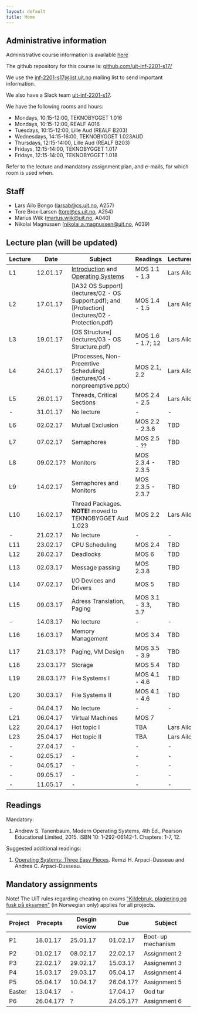 ```yaml
---
layout: default
title: Home
---
```


## Administrative information

Administrative course information is available [here](https://uit.no/utdanning/emner/emne/481430/inf-2201)

The github repository for this course is: [github.com/uit-inf-2201-s17/](https://github.com/uit-inf-2201-s17/)

We use the [inf-2201-s17@list.uit.no](https://list.uit.no/sympa/info/inf-2201-s17) mailing list to send important information.

We also have a Slack team [uit-inf-2201-s17](https://uit-inf-2201-s17.slack.com).

We have the following rooms and hours:

* Mondays, 10:15-12:00, TEKNOBYGGET 1.016
* Mondays, 10:15-12:00, REALF A016
* Tuesdays, 10:15-12:00, Lille Aud (REALF B203)
* Wednesdays, 14:15-16:00, TEKNOBYGGET 1.023AUD
* Thursdays, 12:15-14:00, Lille Aud (REALF B203)
* Fridays, 12:15-14:00, TEKNOBYGGET 1.017
* Fridays, 12:15-14:00, TEKNOBYGGET 1.018

Refer to the lecture and mandatory assignment plan, and e-mails, for which room is used when.

## Staff

* Lars Ailo Bongo (larsab@cs.uit.no, A257)
* Tore Brox-Larsen (tore@cs.uit.no, A254)
* Marius Wiik (marius.wiik@uit.no, A040)
* Nikolai Magnussen (nikolai.a.magnussen@uit.no, A039)

## Lecture plan (will be updated)

| Lecture | Date | Subject	    | Readings  | Lecturer  |
|---------|------|--------------|-----------|-----------|
| L1  | 12.01.17 | [Introduction](lectures/01-introduction.pptx) and [Operating Systems](lectures/01-OS.pptx) | MOS 1.1 - 1.3  | Lars Ailo |
| L2  | 17.01.17 | [IA32 OS Support](lectures/02 - OS Support.pdf); and [Protection](lectures/02 - Protection.pdf) | MOS 1.4 - 1.5 | Lars Ailo |
| L3  | 19.01.17 | [OS Structure](lectures/03 - OS Structure.pdf) | MOS 1.6 - 1.7; 12 | Lars Ailo |
| L4  | 24.01.17 | [Processes, Non-Preemtive Scheduling](lectures/04 - nonpreemptive.pptx) | MOS 2.1, 2.2 | Lars Ailo |
| L5  | 26.01.17 | Threads, Critical Sections | MOS 2.4 - 2.5 | Lars Ailo |
| -   | 31.01.17 | No lecture | - | - |
| L6  | 02.02.17 | Mutual Exclusion | MOS 2.2 - 2.3.6 | TBD |
| L7  | 07.02.17 | Semaphores | MOS 2.5 - ?? | TBD |
| L8  | 09.02.17? | Monitors   | MOS 2.3.4 - 2.3.5 | TBD |
| L9  | 14.02.17 | Semaphores and Monitors | MOS 2.3.5 - 2.3.7 | TBD |
| L10 | 16.02.17 | Thread Packages. **NOTE!** moved to TEKNOBYGGET Aud 1.023 | MOS 2.2 | Lars Ailo |
| -   | 21.02.17 | No lecture | - | - |
| L11 | 23.02.17 | CPU Scheduling | MOS 2.4 | TBD |
| L12 | 28.02.17 | Deadlocks | MOS 6 | TBD |
| L13 | 02.03.17 | Message passing | MOS 2.3.8 | TBD |
| L14 | 07.02.17 | I/O Devices and Drivers | MOS 5 | TBD |
| L15 | 09.03.17 | Adress Translation, Paging | MOS 3.1 - 3.3, 3.7| TBD |
| -   | 14.03.17 | No lecture | - | - |
| L16 | 16.03.17 | Memory Management | MOS 3.4 | TBD |
| L17 | 21.03.17? | Paging, VM Design | MOS 3.5 - 3.9 | TBD |
| L18 | 23.03.17? | Storage | MOS 5.4 | TBD |
| L19 | 28.03.17? | File Systems I | MOS 4.1 - 4.6 | TBD |
| L20 | 30.03.17 | File Systems II | MOS 4.1 - 4.6 | TBD |
| -   | 04.04.17 | No lecture | - | - |
| L21 | 06.04.17 | Virtual Machines | MOS 7 | |
| L22 | 20.04.17 | Hot topic I | TBA | Lars Ailo |
| L23 | 25.04.17 | Hot topic II | TBA | Lars Ailo |
| -   | 27.04.17 | - | - | - |
| -   | 02.05.17 | - | - | - |
| -   | 04.05.17 | - | - | - |
| -   | 09.05.17 | - | - | - |
| -   | 11.05.17 | - | - | - |

## Readings

Mandatory:

1. Andrew S. Tanenbaum, Modern Operating Systems, 4th Ed., Pearson Educational Limited, 2015. ISBN 10: 1-292-06142-1. Chapters: 1-7, 12.

Suggested additional readings:

1. [Operating Systems: Three Easy Pieces](http://pages.cs.wisc.edu/~remzi/OSTEP/). Remzi H. Arpaci-Dusseau and Andrea C. Arpaci-Dusseau.


## Mandatory assignments

Note! The UiT rules regarding cheating on exams ["Kildebruk, plagiering og fusk på eksamen"](https://uit.no/om/enhet/artikkel?p_document_id=473719&p_dimension_id=88138&men=28714) (in Norwegian only) applies for all projects.

| Project |	Precepts | Desgin review | Due | Subject|
|---------|----------|----------|----------|---------|
| P1 	  | 18.01.17 | 25.01.17 | 01.02.17 | Boot-up mechanism |
| P2      | 01.02.17 | 08.02.17 | 22.02.17 | Assignment 2 |
| P3      | 22.02.17 | 29.02.17 | 15.03.17 | Assignemnt 3 |
| P4      | 15.03.17 | 29.03.17 | 05.04.17 | Assignment 4 |
| P5      | 05.04.17 | 10.04.17 | 26.04.17? | Assignment 5 |
| Easter  | 13.04.17 | -        | 17.04.17 | God tur |
| P6      | 26.04.17? | ?        | 24.05.17? | Assignment 6 |
